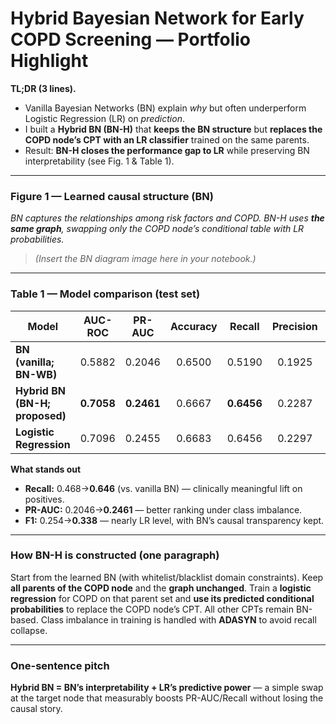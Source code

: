 # Hybrid Bayesian Network for Early COPD Screening — Portfolio Highlight

**TL;DR (3 lines).**
- Vanilla Bayesian Networks (BN) explain *why* but often underperform Logistic Regression (LR) on *prediction*.
- I built a **Hybrid BN (BN-H)** that **keeps the BN structure** but **replaces the COPD node’s CPT with an LR classifier** trained on the same parents.
- Result: **BN-H closes the performance gap to LR** while preserving BN interpretability (see Fig. 1 & Table 1).

---

### Figure 1 — Learned causal structure (BN)
*BN captures the relationships among risk factors and COPD. BN-H uses **the same graph**, swapping only the COPD node’s conditional table with LR probabilities.*

> *(Insert the BN diagram image here in your notebook.)*

---

### Table 1 — Model comparison (test set)

| Model                       | AUC-ROC | PR-AUC | Accuracy | Recall | Precision | F1 |
|----------------------------|:-------:|:------:|:--------:|:------:|:---------:|:--:|
| **BN (vanilla; BN-WB)**    | 0.5882  | 0.2046 | 0.6500   | 0.5190 | 0.1925    | 0.2808 |
| **Hybrid BN (BN-H; proposed)** | **0.7058** | **0.2461** | 0.6667   | **0.6456** | 0.2287    | **0.3377** |
| **Logistic Regression**    | 0.7096  | 0.2455 | 0.6683   | 0.6456 | 0.2297    | 0.3389 |

**What stands out**
- **Recall:** 0.468→**0.646** (vs. vanilla BN) — clinically meaningful lift on positives.
- **PR-AUC:** 0.2046→**0.2461** — better ranking under class imbalance.
- **F1:** 0.254→**0.338** — nearly LR level, with BN’s causal transparency kept.

---

### How BN-H is constructed (one paragraph)
Start from the learned BN (with whitelist/blacklist domain constraints). Keep **all parents of the COPD node** and the **graph unchanged**. Train a **logistic regression** for COPD on that parent set and **use its predicted conditional probabilities** to replace the COPD node’s CPT. All other CPTs remain BN-based. Class imbalance in training is handled with **ADASYN** to avoid recall collapse.

---

### One-sentence pitch
**Hybrid BN = BN’s interpretability + LR’s predictive power** — a simple swap at the target node that measurably boosts PR-AUC/Recall without losing the causal story.
